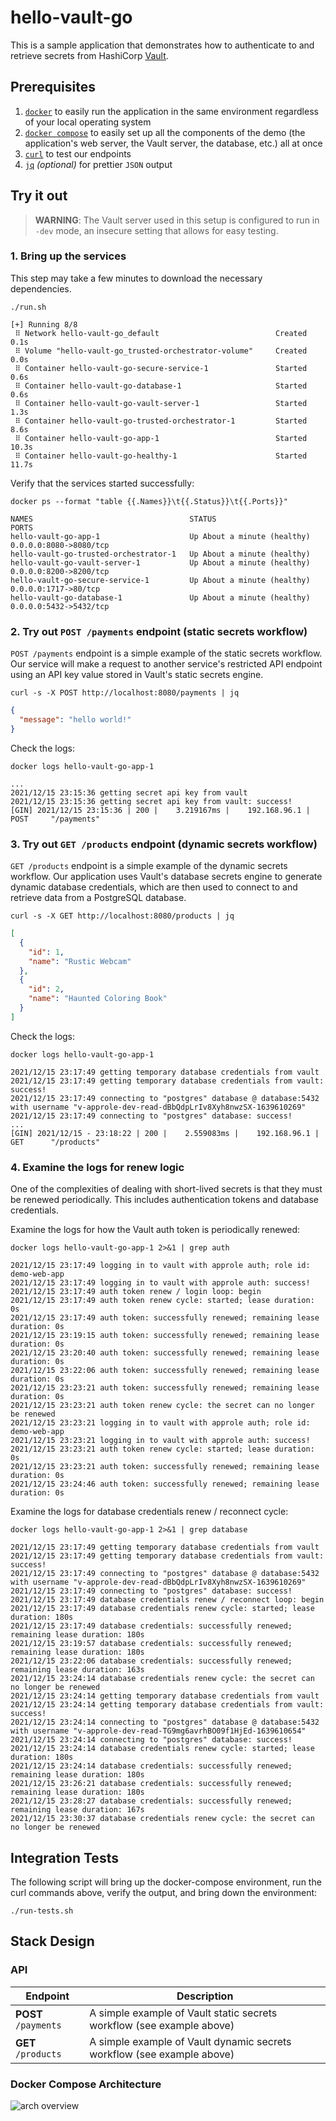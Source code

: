 # hello-vault-go

This is a sample application that demonstrates how to authenticate to and
retrieve secrets from HashiCorp [Vault][vault].

## Prerequisites

1. [`docker`][docker] to easily run the application in the same environment
   regardless of your local operating system
1. [`docker compose`][docker-compose] to easily set up all the components of the
   demo (the application's web server, the Vault server, the database, etc.) all
   at once
1. [`curl`][curl] to test our endpoints
1. [`jq`][jq] _(optional)_ for prettier `JSON` output

## Try it out

> **WARNING**: The Vault server used in this setup is configured to run in
> `-dev` mode, an insecure setting that allows for easy testing.

### 1. Bring up the services

This step may take a few minutes to download the necessary dependencies.

```shell-session
./run.sh
```

```
[+] Running 8/8
 ⠿ Network hello-vault-go_default                          Created        0.1s
 ⠿ Volume "hello-vault-go_trusted-orchestrator-volume"     Created        0.0s
 ⠿ Container hello-vault-go-secure-service-1               Started        0.6s
 ⠿ Container hello-vault-go-database-1                     Started        0.6s
 ⠿ Container hello-vault-go-vault-server-1                 Started        1.3s
 ⠿ Container hello-vault-go-trusted-orchestrator-1         Started        8.6s
 ⠿ Container hello-vault-go-app-1                          Started       10.3s
 ⠿ Container hello-vault-go-healthy-1                      Started       11.7s

```

Verify that the services started successfully:

```shell-session
docker ps --format "table {{.Names}}\t{{.Status}}\t{{.Ports}}"
```

```
NAMES                                   STATUS                        PORTS
hello-vault-go-app-1                    Up About a minute (healthy)   0.0.0.0:8080->8080/tcp
hello-vault-go-trusted-orchestrator-1   Up About a minute (healthy)
hello-vault-go-vault-server-1           Up About a minute (healthy)   0.0.0.0:8200->8200/tcp
hello-vault-go-secure-service-1         Up About a minute (healthy)   0.0.0.0:1717->80/tcp
hello-vault-go-database-1               Up About a minute (healthy)   0.0.0.0:5432->5432/tcp
```

### 2. Try out `POST /payments` endpoint (static secrets workflow)

`POST /payments` endpoint is a simple example of the static secrets workflow.
Our service will make a request to another service's restricted API endpoint
using an API key value stored in Vault's static secrets engine.

```shell-session
curl -s -X POST http://localhost:8080/payments | jq
```

```json
{
  "message": "hello world!"
}
```

Check the logs:

```shell-session
docker logs hello-vault-go-app-1
```

```log
...
2021/12/15 23:15:36 getting secret api key from vault
2021/12/15 23:15:36 getting secret api key from vault: success!
[GIN] 2021/12/15 23:15:36 | 200 |    3.219167ms |    192.168.96.1 | POST     "/payments"
```

### 3. Try out `GET /products` endpoint (dynamic secrets workflow)

`GET /products` endpoint is a simple example of the dynamic secrets workflow.
Our application uses Vault's database secrets engine to generate dynamic
database credentials, which are then used to connect to and retrieve data from a
PostgreSQL database.

```shell-session
curl -s -X GET http://localhost:8080/products | jq
```

```json
[
  {
    "id": 1,
    "name": "Rustic Webcam"
  },
  {
    "id": 2,
    "name": "Haunted Coloring Book"
  }
]
```

Check the logs:

```shell-session
docker logs hello-vault-go-app-1
```

```log
2021/12/15 23:17:49 getting temporary database credentials from vault
2021/12/15 23:17:49 getting temporary database credentials from vault: success!
2021/12/15 23:17:49 connecting to "postgres" database @ database:5432 with username "v-approle-dev-read-dBbQdpLrIv8Xyh8nwzSX-1639610269"
2021/12/15 23:17:49 connecting to "postgres" database: success!
...
[GIN] 2021/12/15 - 23:18:22 | 200 |    2.559083ms |    192.168.96.1 | GET      "/products"
```

### 4. Examine the logs for renew logic

One of the complexities of dealing with short-lived secrets is that they must be
renewed periodically. This includes authentication tokens and database
credentials.

Examine the logs for how the Vault auth token is periodically renewed:

```shell-session
docker logs hello-vault-go-app-1 2>&1 | grep auth
```

```log
2021/12/15 23:17:49 logging in to vault with approle auth; role id: demo-web-app
2021/12/15 23:17:49 logging in to vault with approle auth: success!
2021/12/15 23:17:49 auth token renew / login loop: begin
2021/12/15 23:17:49 auth token renew cycle: started; lease duration: 0s
2021/12/15 23:17:49 auth token: successfully renewed; remaining lease duration: 0s
2021/12/15 23:19:15 auth token: successfully renewed; remaining lease duration: 0s
2021/12/15 23:20:40 auth token: successfully renewed; remaining lease duration: 0s
2021/12/15 23:22:06 auth token: successfully renewed; remaining lease duration: 0s
2021/12/15 23:23:21 auth token: successfully renewed; remaining lease duration: 0s
2021/12/15 23:23:21 auth token renew cycle: the secret can no longer be renewed
2021/12/15 23:23:21 logging in to vault with approle auth; role id: demo-web-app
2021/12/15 23:23:21 logging in to vault with approle auth: success!
2021/12/15 23:23:21 auth token renew cycle: started; lease duration: 0s
2021/12/15 23:23:21 auth token: successfully renewed; remaining lease duration: 0s
2021/12/15 23:24:46 auth token: successfully renewed; remaining lease duration: 0s
```

Examine the logs for database credentials renew / reconnect cycle:

```shell-session
docker logs hello-vault-go-app-1 2>&1 | grep database
```

```log
2021/12/15 23:17:49 getting temporary database credentials from vault
2021/12/15 23:17:49 getting temporary database credentials from vault: success!
2021/12/15 23:17:49 connecting to "postgres" database @ database:5432 with username "v-approle-dev-read-dBbQdpLrIv8Xyh8nwzSX-1639610269"
2021/12/15 23:17:49 connecting to "postgres" database: success!
2021/12/15 23:17:49 database credentials renew / reconnect loop: begin
2021/12/15 23:17:49 database credentials renew cycle: started; lease duration: 180s
2021/12/15 23:17:49 database credentials: successfully renewed; remaining lease duration: 180s
2021/12/15 23:19:57 database credentials: successfully renewed; remaining lease duration: 180s
2021/12/15 23:22:06 database credentials: successfully renewed; remaining lease duration: 163s
2021/12/15 23:24:14 database credentials renew cycle: the secret can no longer be renewed
2021/12/15 23:24:14 getting temporary database credentials from vault
2021/12/15 23:24:14 getting temporary database credentials from vault: success!
2021/12/15 23:24:14 connecting to "postgres" database @ database:5432 with username "v-approle-dev-read-TG9mg6avrhBO09f1HjEd-1639610654"
2021/12/15 23:24:14 connecting to "postgres" database: success!
2021/12/15 23:24:14 database credentials renew cycle: started; lease duration: 180s
2021/12/15 23:24:14 database credentials: successfully renewed; remaining lease duration: 180s
2021/12/15 23:26:21 database credentials: successfully renewed; remaining lease duration: 180s
2021/12/15 23:28:27 database credentials: successfully renewed; remaining lease duration: 167s
2021/12/15 23:30:37 database credentials renew cycle: the secret can no longer be renewed
```

## Integration Tests

The following script will bring up the docker-compose environment, run the
curl commands above, verify the output, and bring down the environment:

```shell-session
./run-tests.sh
```

## Stack Design

### API

| Endpoint             | Description                                                            |
| -------------------- | ---------------------------------------------------------------------- |
| **POST** `/payments` | A simple example of Vault static secrets workflow (see example above)  |
| **GET** `/products`  | A simple example of Vault dynamic secrets workflow (see example above) |

### Docker Compose Architecture

![arch overview](images/arch-overview.svg)

[vault]:           https://www.vaultproject.io/
[docker]:          https://docs.docker.com/get-docker/
[docker-compose]:  https://docs.docker.com/compose/install/
[curl]:            https://curl.se/
[jq]:              https://stedolan.github.io/jq/
